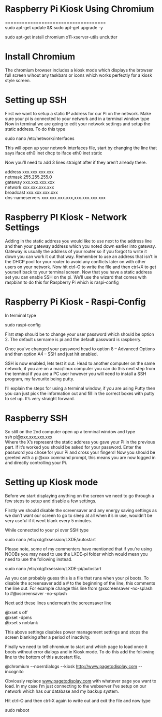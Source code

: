 # Raspberry Pi Kiosk Using Chromium
==================================== 
<br>
sudo apt-get update && sudo apt-get upgrade -y

sudo apt-get install chromium x11-xserver-utils unclutter

Install Chromium
================
The chromium browser includes a kiosk mode which displays the browser full screen wihout any taskbars or icons which works perfectly for a kiosk style screen.

Setting up SSH
==============
First we want to setup a static IP address for our Pi on the network. Make sure your pi is connected to your network and in a terminal window type
Now in terminal we are going to edit your network settings and setup the static address. To do this type

sudo nano /etc/network/interfaces

This will open up your network interfaces file, start by changing the line that says
iface eth0 inet dhcp to iface eth0 inet static

Now you’ll need to add 3 lines straight after if they aren’t already there.

address xxx.xxx.xxx.xxx <br>
netmask 255.255.255.0 <br>
gateway xxx.xxx.xxx.xxx <br>
network xxx.xxx.xxx.xxx <br>
broadcast xxx.xxx.xxx.xxx <br>
dns-nameservers xxx.xxx.xxx.xxx,xxx.xxx.xxx.xxx <br>

Raspberry PI Kiosk - Network Settings
=====================================
Adding in the static address you would like to use next to the address line and then your gateway address which you noted down earlier into gateway. Gateway is usually the address of your router so if you forgot to write it down you can work it out that way. Remember to use an address that isn’t in the DHCP pool for your router to avoid any conflicts later on with other users on your network. Now hit ctrl-O to write the file and then ctrl+X to get yourself back to your terminal screen.
Now that you have a static address set you can enable SSH on the pi. We’ll use the wizard that comes with raspbian to do this for Raspberry Pi which is raspi-config

Raspberry Pi Kiosk - Raspi-Config
=================================
In terminal type

sudo raspi-config

First step should be to change your user password which should be option 2. The default username is pi and the default password is raspberry.

Once you’ve changed your password head to option 8 – Advanced Options and then option A4 – SSH and just hit enabled.

SSH is now enabled, lets test it out. Head to another computer on the same network, if you are on a mac/linux computer you can do this next step from the terminal if you are a PC user however you will need to install a SSH program, my favourite being putty.

I’ll explain the steps for using a terminal window, if you are using Putty then you can just pick the information out and fill in the correct boxes with putty to set up. It’s very straight forward.

Raspberry SSH 
=============
So still on the 2nd computer open up a terminal window and type <br>
ssh pi@xxx.xxx.xxx.xxx <br>
Where the X’s represent the static address you gave your Pi in the previous part. If it’s worked you should be asked for your password. Enter the password you chose for your Pi and cross your fingers!
Now you should be greeted with a pi@xxx command prompt, this means you are now logged in and directly controlling your Pi.

Setting up Kiosk mode
=====================
Before we start displaying anything on the screen we need to go through a few steps to setup and disable a few settings.

Firstly we should disable the screensaver and any energy saving settings as we don’t want our screen to go to sleep at all when it’s in use, wouldn’t be very useful if it went blank every 5 minutes.

While connected to your pi over SSH type

sudo nano /etc/xdg/lxsession/LXDE/autostart

Please note, some of my commenters have mentioned that if you’re using NOOBs you may need to use the LXDE-pi folder which would mean you need to use the following instead.

sudo nano /etc/xdg/lxsession/LXDE-pi/autostart

As you can probably guess this is a file that runs when your pi boots.
To disable the screensaver add a # to the beginning of the line, this comments the line out. 
For example change this line from
@xscreensaver -no-splash
to 
#@xscreensaver -no-splash

Next add these lines underneath the screensaver line

@xset s off <br>
@xset -dpms <br>
@xset s noblank <br>

This above settings disables power management settings and stops the screen blanking after a period of inactivity.

Finally we need to tell chromium to start and which page to load once it boots without error dialogs and in Kiosk mode. To do this add the following line to the bottom of this autostart file.

@chromium --noerrdialogs --kiosk http://www.pagetodisplay.com --incognito

Obviously replace www.pagetodisplay.com with whatever page you want to load. 
In my case I’m just connecting to the webserver I’ve setup on our network which has our database and my backup system.

Hit ctrl-O and then ctrl-X again to write out and exit the file and now type

sudo reboot
